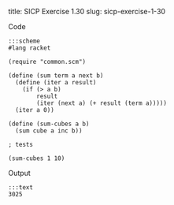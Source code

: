 title: SICP Exercise 1.30
slug: sicp-exercise-1-30

Code
```
:::scheme
#lang racket

(require "common.scm")

(define (sum term a next b)
  (define (iter a result)
    (if (> a b)
        result
        (iter (next a) (+ result (term a)))))
  (iter a 0))

(define (sum-cubes a b)
  (sum cube a inc b))

; tests

(sum-cubes 1 10)
```

Output
```
:::text
3025
```
